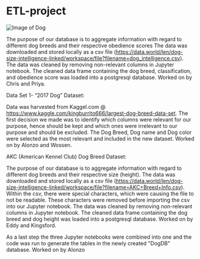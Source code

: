 # ETL-project

![Image of Dog](http://www.clker.com/cliparts/c/2/8/f/15163317901114816206free-clipart-dog-days-of-summer.med.png)
   
   The purpose of our database is to aggregate information with regard to different dog breeds and their respective obedience scores   The data was downloaded and stored locally as a csv file (https://data.world/len/dog-size-intelligence-linked/workspace/file?filename=dog_intelligence.csv).    The data was cleaned by removing non-relevant columns in Jupyter notebook.    The cleaned data frame containing the dog breed, classification, and obedience score was loaded into a postgresql database. Worked on by Chris and Priya.
    
    
  Data Set 1- “2017 Dog” Dataset:
    
   Data was harvested from Kaggel.com @ https://www.kaggle.com/kingburrito666/largest-dog-breed-data-set. The first decision we made was to identify which columns were relevant for our purpose, hence should be kept and which ones were irrelevant to our purpose and should be excluded. The Dog Breed, Dog name and Dog color were selected as the most relevant and included in the new dataset. Worked on by Alonzo and Wossen.
    
    
  AKC (American Kennel Club) Dog Breed Dataset:
    
   The purpose of our database is to aggregate information with regard to different dog breeds and their respective size (height). The data was downloaded and stored locally as a csv file (https://data.world/len/dog-size-intelligence-linked/workspace/file?filename=AKC+Breed+Info.csv). Within the csv, there were special characters, which were causing the file to not be readable. These characters were removed before importing the csv into our Jupyter notebook. The data was cleaned by removing non-relevant columns in Jupyter notebook. The cleaned data frame containing the dog breed and dog height was loaded into a postgresql database. Worked on by Eddy and Kingsford.
   
   As a last step the three Jupyter notebooks were combined into one and the code was run to generate the tables in the newly created "DogDB" database. Worked on by Alonzo
